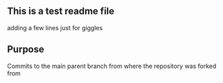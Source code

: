 ## This is a test readme file 

adding a few lines just for giggles


## Purpose

Commits to the main parent branch from where the repository was forked from